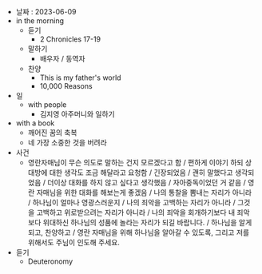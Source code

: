 - 날짜 : 2023-06-09
- in the morning
	- 듣기
		- 2 Chronicles 17-19
	- 말하기
		-  배우자 / 동역자 
	- 찬양
		- This is my father's world
		- 10,000 Reasons
- 일
	- with people
		- 김지영 아주머니와 일하기
- with a book
	- 깨어진 꿈의 축복
	- 네 가장 소중한 것을 버려라
- 사건
	- 영란자매님이 무슨 의도로 말하는 건지 모르겠다고 함 / 편하게 이야기 하되 상대방에 대한 생각도 조금 해달라고 요청함 / 긴장되었음 / 괜히 말했다고 생각되었음 / 더이상 대화를 하지 않고 싶다고 생각했음 / 자아중독이었던 거 같음 / 영란 자매님을 위한 대화를 해보는게 좋겠음 / 나의 통찰을 뽐내는 자리가 아니라 / 하나님이 얼마나 영광스러운지 / 나의 죄악을 고백하는 자리가 아니라 / 그것을 고백하고 위로받으려는 자리가 아니라 / 나의 죄악을 회개하기보다 내 죄악보다 위대하신 하나님의 성품에 놀라는 자리가 되길 바랍니다. / 하나님을 알게되고, 찬양하고 / 영란 자매님을 위해 하나님을 알아갈 수 있도록, 그리고 저를 위해서도 주님이 인도해 주세요. 
- 듣기
	- Deuteronomy 
